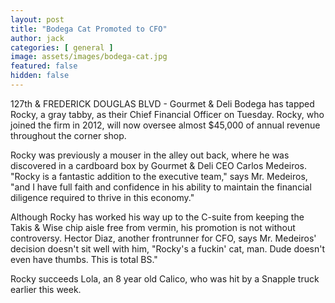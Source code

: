 ```yaml
---
layout: post
title: "Bodega Cat Promoted to CFO"
author: jack
categories: [ general ]
image: assets/images/bodega-cat.jpg
featured: false
hidden: false
---
```


127th & FREDERICK DOUGLAS BLVD - Gourmet & Deli Bodega has tapped Rocky, a gray tabby, as their Chief Financial Officer on Tuesday. Rocky, who joined the firm in 2012, will now oversee almost $45,000 of annual revenue throughout the corner shop.

Rocky was previously a mouser in the alley out back, where he was discovered in a cardboard box by  Gourmet & Deli CEO Carlos Medeiros. "Rocky is a fantastic addition to the executive team," says Mr. Medeiros, "and I have full faith and confidence in his ability to maintain the financial diligence required to thrive in this economy." 

Although Rocky has worked his way up to the C-suite from keeping the Takis & Wise chip aisle free from vermin, his promotion is not without controversy. Hector Diaz, another frontrunner for CFO, says Mr. Medeiros' decision doesn't sit well with him, "Rocky's a fuckin' cat, man. Dude doesn't even have thumbs. This is total BS."

Rocky succeeds Lola, an 8 year old Calico, who was hit by a Snapple truck earlier this week.